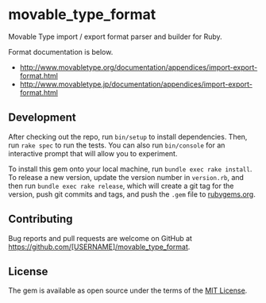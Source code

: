 #  movable_type_format

Movable Type import / export format parser and builder for Ruby.

Format documentation is below.

* http://www.movabletype.org/documentation/appendices/import-export-format.html
* http://www.movabletype.jp/documentation/appendices/import-export-format.html


## Development

After checking out the repo, run `bin/setup` to install dependencies. Then, run `rake spec` to run the tests. You can also run `bin/console` for an interactive prompt that will allow you to experiment.

To install this gem onto your local machine, run `bundle exec rake install`. To release a new version, update the version number in `version.rb`, and then run `bundle exec rake release`, which will create a git tag for the version, push git commits and tags, and push the `.gem` file to [rubygems.org](https://rubygems.org).

## Contributing

Bug reports and pull requests are welcome on GitHub at https://github.com/[USERNAME]/movable_type_format.


## License

The gem is available as open source under the terms of the [MIT License](http://opensource.org/licenses/MIT).

